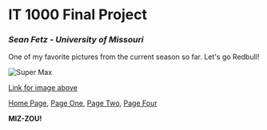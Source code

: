 # IT 1000 Final Project
### _Sean Fetz - University of Missouri_

One of my favorite pictures from the current season so far. Let's go Redbull!

![Super Max](https://www.formula1.com/content/dam/fom-website/manual/Misc/2021preseason/GettyImages-1295770808.jpg)

[Link for image above](https://www.formula1.com/en/latest/article.verstappen-realistic-about-2021-title-chances-as-he-hopes-to-make-life-more.4ZJIVgfSdRkKiRRBMpF7t5.html)

[Home Page](FinalProjectMain.md),
[Page One](FinalProject1.md),
[Page Two](FinalProject2.md),
[Page Four](FinalProject4.md)

**MIZ-ZOU!**
